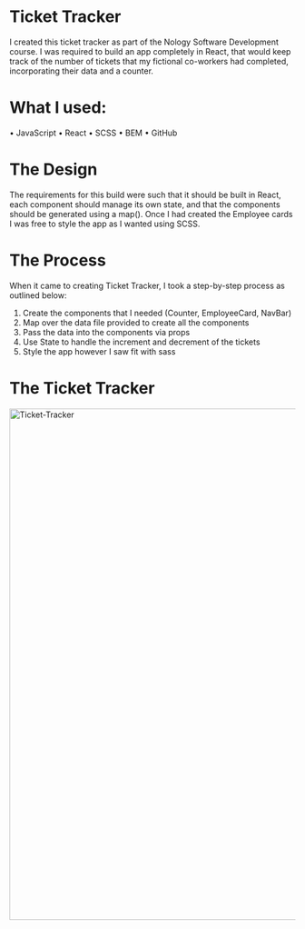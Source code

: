 # Ticket Tracker
I created this ticket tracker as part of the Nology Software Development course. I was required to build an app completely in React, that would keep track of the number of tickets that my fictional co-workers had completed, incorporating their data and a counter.

# What I used:
•	JavaScript
•	React
•	SCSS
•	BEM
•	GitHub

# The Design
The requirements for this build were such that it should be built in React, each component should manage its own state, and that the components should be generated using a map(). Once I had created the Employee cards I was free to style the app as I wanted using SCSS.

# The Process
When it came to creating Ticket Tracker, I took a step-by-step process as outlined below:
1.	Create the components that I needed (Counter, EmployeeCard, NavBar)
2.	Map over the data file provided to create all the components
3.	Pass the data into the components via props
4.	Use State to handle the increment and decrement of the tickets
5.	Style the app however I saw fit with sass

# The Ticket Tracker
<img width="900" alt="Ticket-Tracker" src="https://user-images.githubusercontent.com/93707792/170226993-ced36c45-314b-429f-add4-38e4cf6b8b00.png">
